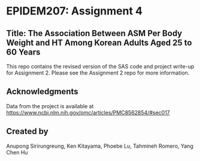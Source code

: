# EPIDEM207: Assignment 4

## Title: The Association Between ASM Per Body Weight and HT Among Korean Adults Aged 25 to 60 Years
This repo contains the revised version of the SAS code and project write-up for Assignment 2. Please see the Assignment 2 repo for more information.

## Acknowledgments
Data from the project is available at https://www.ncbi.nlm.nih.gov/pmc/articles/PMC8562854/#sec017

## Created by
Anupong Sirirungreung, Ken Kitayama, Phoebe Lu, Tahmineh Romero, Yang Chen Hu

